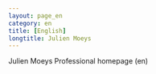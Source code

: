 ```yaml
---
layout: page_en
category: en
title: [English]
longtitle: Julien Moeys
---
```


Julien Moeys Professional homepage (en)

